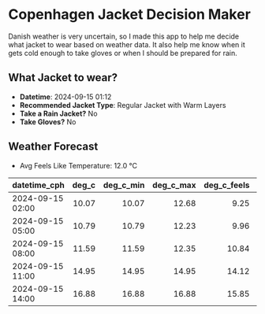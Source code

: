 
# Copenhagen Jacket Decision Maker

Danish weather is very uncertain, so I made this app to help me decide what jacket to wear based on weather data. 
It also help me know when it gets cold enough to take gloves or when I should be prepared for rain.

## What Jacket to wear?

- **Datetime**: 2024-09-15 01:12
- **Recommended Jacket Type**: Regular Jacket with Warm Layers
- **Take a Rain Jacket?** No
- **Take Gloves?** No

## Weather Forecast
- Avg Feels Like Temperature: 12.0 °C

| datetime_cph     |   deg_c |   deg_c_min |   deg_c_max |   deg_c_feels | weather   | wind   | rain   |
|:-----------------|--------:|------------:|------------:|--------------:|:----------|:-------|:-------|
| 2024-09-15 02:00 |   10.07 |       10.07 |       12.68 |          9.25 | Clear     | Low    | None   |
| 2024-09-15 05:00 |   10.79 |       10.79 |       12.23 |          9.96 | Clear     | Low    | None   |
| 2024-09-15 08:00 |   11.59 |       11.59 |       12.35 |         10.84 | Clear     | Low    | None   |
| 2024-09-15 11:00 |   14.95 |       14.95 |       14.95 |         14.12 | Clouds    | Low    | None   |
| 2024-09-15 14:00 |   16.88 |       16.88 |       16.88 |         15.85 | Clouds    | Low    | None   |
        